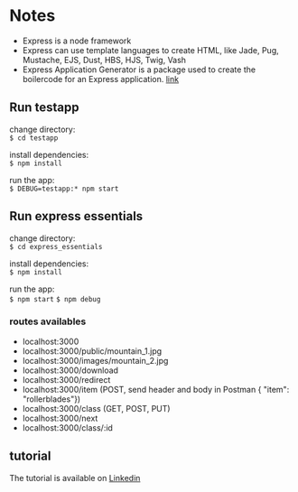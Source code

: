 # Notes

- Express is a node framework
- Express can use template languages to create HTML, like Jade, Pug, Mustache, EJS, Dust, HBS, HJS, Twig, Vash
- Express Application Generator is a package used to create the boilercode for an Express application. [link](https://expressjs.com/en/starter/generator.html)

## Run testapp

change directory:  
`$ cd testapp`

install dependencies:  
`$ npm install`

run the app:  
`$ DEBUG=testapp:* npm start`

## Run express essentials

change directory:  
`$ cd express_essentials`

install dependencies:  
`$ npm install`

run the app:  
`$ npm start`
`$ npm debug`

### routes availables

- localhost:3000
- localhost:3000/public/mountain_1.jpg
- localhost:3000/images/mountain_2.jpg
- localhost:3000/download
- localhost:3000/redirect
- localhost:3000/item (POST, send header and body in Postman { "item": "rollerblades"})
- localhost:3000/class (GET, POST, PUT)
- localhost:3000/next
- localhost:3000/class/:id

## tutorial

The tutorial is available on [Linkedin](https://www.linkedin.com/learning/express-essential-training-14539342/getting-started-server-and-project-setup)

